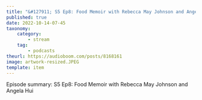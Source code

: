 ```yaml
---
title: "&#127911; S5 Ep8: Food Memoir with Rebecca May Johnson and Angela Hui"
published: true
date: 2022-10-14-07-45
taxonomy:
    category:
        - stream
    tag:
        - podcasts
theurl: https://audioboom.com/posts/8168161
image: artwork-resized.JPEG
template: item
---
```


Episode summary: S5 Ep8: Food Memoir with Rebecca May Johnson and Angela Hui
